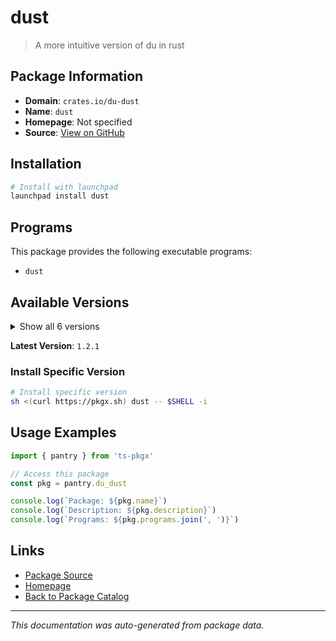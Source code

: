 # dust

> A more intuitive version of du in rust

## Package Information

- **Domain**: `crates.io/du-dust`
- **Name**: `dust`
- **Homepage**: Not specified
- **Source**: [View on GitHub](https://github.com/pkgxdev/pantry/tree/main/projects/crates.io/du-dust/package.yml)

## Installation

```bash
# Install with launchpad
launchpad install dust
```

## Programs

This package provides the following executable programs:

- `dust`

## Available Versions

<details>
<summary>Show all 6 versions</summary>

- `1.2.1`, `1.2.0`, `1.1.2`, `1.1.1`, `1.1.0`
- `1.0.0`

</details>

**Latest Version**: `1.2.1`

### Install Specific Version

```bash
# Install specific version
sh <(curl https://pkgx.sh) dust -- $SHELL -i
```

## Usage Examples

```typescript
import { pantry } from 'ts-pkgx'

// Access this package
const pkg = pantry.du_dust

console.log(`Package: ${pkg.name}`)
console.log(`Description: ${pkg.description}`)
console.log(`Programs: ${pkg.programs.join(', ')}`)
```

## Links

- [Package Source](https://github.com/pkgxdev/pantry/tree/main/projects/crates.io/du-dust/package.yml)
- [Homepage](#)
- [Back to Package Catalog](../package-catalog.md)

---

*This documentation was auto-generated from package data.*
